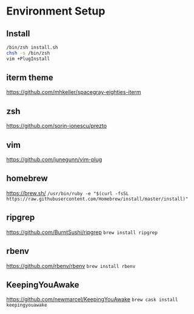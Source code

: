 # Environment Setup

## Install
```bash
/bin/zsh install.sh
chsh -s /bin/zsh
vim +PlugInstall
```

## iterm theme
https://github.com/mhkeller/spacegray-eighties-iterm

## zsh
https://github.com/sorin-ionescu/prezto

## vim
https://github.com/junegunn/vim-plug

## homebrew
https://brew.sh/
`/usr/bin/ruby -e "$(curl -fsSL https://raw.githubusercontent.com/Homebrew/install/master/install)"`

## ripgrep
https://github.com/BurntSushi/ripgrep
`brew install ripgrep`

## rbenv
https://github.com/rbenv/rbenv
`brew install rbenv`

## KeepingYouAwake
https://github.com/newmarcel/KeepingYouAwake
`brew cask install keepingyouawake`
